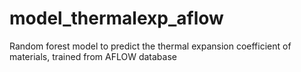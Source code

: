 # model_thermalexp_aflow
Random forest model to predict the thermal expansion coefficient of materials, trained from AFLOW database
